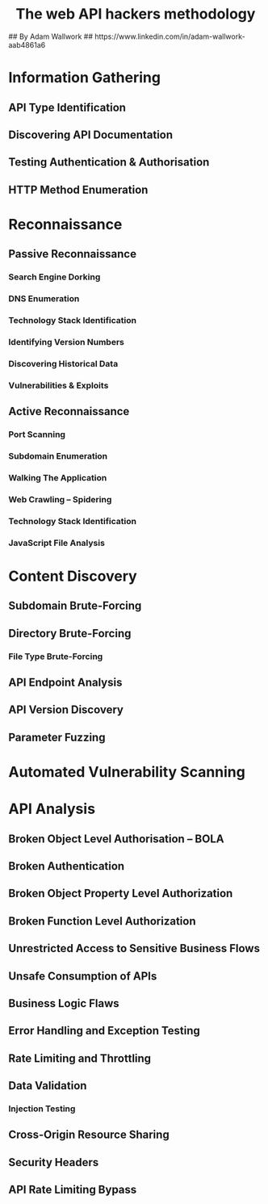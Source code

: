<h1 align="center">The web API hackers methodology</h1>
## By Adam Wallwork
## https://www.linkedin.com/in/adam-wallwork-aab4861a6

# Information Gathering
## API Type Identification
## Discovering API Documentation
## Testing Authentication & Authorisation
## HTTP Method Enumeration

# Reconnaissance
## Passive Reconnaissance
### Search Engine Dorking
### DNS Enumeration
### Technology Stack Identification
### Identifying Version Numbers
### Discovering Historical Data
### Vulnerabilities & Exploits
## Active Reconnaissance
### Port Scanning
### Subdomain Enumeration
### Walking The Application
### Web Crawling – Spidering
### Technology Stack Identification
### JavaScript File Analysis

# Content Discovery
## Subdomain Brute-Forcing
## Directory Brute-Forcing
### File Type Brute-Forcing
## API Endpoint Analysis
## API Version Discovery
## Parameter Fuzzing

# Automated Vulnerability Scanning

# API Analysis
## Broken Object Level Authorisation – BOLA
## Broken Authentication
## Broken Object Property Level Authorization
## Broken Function Level Authorization
## Unrestricted Access to Sensitive Business Flows
## Unsafe Consumption of APIs
## Business Logic Flaws
## Error Handling and Exception Testing
## Rate Limiting and Throttling
## Data Validation
### Injection Testing
## Cross-Origin Resource Sharing
## Security Headers
## API Rate Limiting Bypass